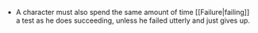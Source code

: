 - A character must also spend the same amount of time [[Failure|failing]] a test as he does succeeding, unless he failed utterly and just gives up. 